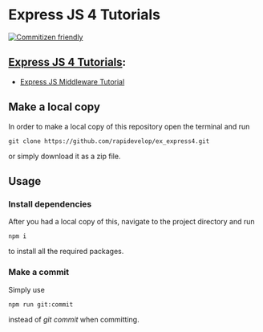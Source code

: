 # Express JS 4 Tutorials

[![Commitizen friendly](https://img.shields.io/badge/commitizen-friendly-brightgreen.svg)](http://commitizen.github.io/cz-cli/)

## [Express JS 4 Tutorials](https://rapidevelop.org/tag/express-4):

- [Express JS Middleware Tutorial](https://rapidevelop.org/javascript/express-js-middleware-tutorial)

## Make a local copy

In order to make a local copy of this repository open the terminal and run

```
git clone https://github.com/rapidevelop/ex_express4.git
```

or simply download it as a zip file.

## Usage

### Install dependencies

After you had a local copy of this, navigate to the project directory and run

```
npm i
```

to install all the required packages.

### Make a commit

Simply use

```
npm run git:commit
```

instead of _git commit_ when committing.
